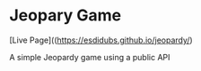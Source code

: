 # Jeopary Game

[Live Page]((https://esdidubs.github.io/jeopardy/)

A simple Jeopardy game using a public API